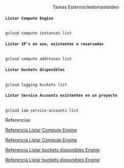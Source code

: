<div align="center">
Tareas Esternocleidomastoideo
</div>

#### ```Listar Compute Engine```

```

gcloud compute instances list 
```

#### ```Listar IP’s en uso, existentes o reservadas```

```

gcloud compute addresses list
```

#### ```Listar buckets disponibles```

```

gcloud logging buckets list
```

#### ```Listar Service Accounts existentes en un proyecto```

```

gcloud iam service-accounts list
```


<div align="left">
 Referencias
</div>

<a href="https://cloud.google.com/compute/docs/gcloud-compute/common-commands?hl=es-419"> Referencia Listar Compute Engine </a>

<a href="https://cloud.google.com/sdk/gcloud/reference/compute/instances/list?hl=es-419"> Referencia Listar Compute Engine </a>

<a href="https://cloud.google.com/logging/docs/buckets?hl=es_419"> Referencia Listar buckets disponibles 
Engine </a>

<a href="https://cloud.google.com/sdk/gcloud/reference/logging/buckets/list?hl=es_419"> Referencia Listar buckets disponibles 
Engine </a>